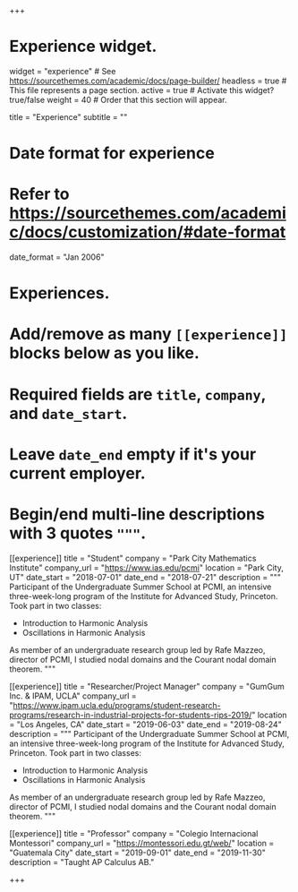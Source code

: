 +++
# Experience widget.
widget = "experience"  # See https://sourcethemes.com/academic/docs/page-builder/
headless = true  # This file represents a page section.
active = true  # Activate this widget? true/false
weight = 40  # Order that this section will appear.

title = "Experience"
subtitle = ""

# Date format for experience
#   Refer to https://sourcethemes.com/academic/docs/customization/#date-format
date_format = "Jan 2006"

# Experiences.
#   Add/remove as many `[[experience]]` blocks below as you like.
#   Required fields are `title`, `company`, and `date_start`.
#   Leave `date_end` empty if it's your current employer.
#   Begin/end multi-line descriptions with 3 quotes `"""`.
[[experience]]
  title = "Student"
  company = "Park City Mathematics Institute"
  company_url = "https://www.ias.edu/pcmi"
  location = "Park City, UT"
  date_start = "2018-07-01"
  date_end = "2018-07-21"
  description = """
  Participant of the Undergraduate Summer School at PCMI, an intensive three-week-long program of the Institute for Advanced Study, Princeton. Took part in two classes:

  * Introduction to Harmonic Analysis
  * Oscillations in Harmonic Analysis

  As member of an undergraduate research group led by Rafe Mazzeo, director of PCMI, I studied nodal domains and the Courant nodal domain theorem.
  """

[[experience]]
  title = "Researcher/Project Manager"
  company = "GumGum Inc. & IPAM, UCLA"
  company_url = "https://www.ipam.ucla.edu/programs/student-research-programs/research-in-industrial-projects-for-students-rips-2019/"
  location = "Los Angeles, CA"
  date_start = "2019-06-03"
  date_end = "2019-08-24"
  description = """
  Participant of the Undergraduate Summer School at PCMI, an intensive three-week-long program of the Institute for Advanced Study, Princeton. Took part in two classes:

  * Introduction to Harmonic Analysis
  * Oscillations in Harmonic Analysis

  As member of an undergraduate research group led by Rafe Mazzeo, director of PCMI, I studied nodal domains and the Courant nodal domain theorem.
  """

[[experience]]
  title = "Professor"
  company = "Colegio Internacional Montessori"
  company_url = "https://montessori.edu.gt/web/"
  location = "Guatemala City"
  date_start = "2019-09-01"
  date_end = "2019-11-30"
  description = "Taught AP Calculus AB."

+++
